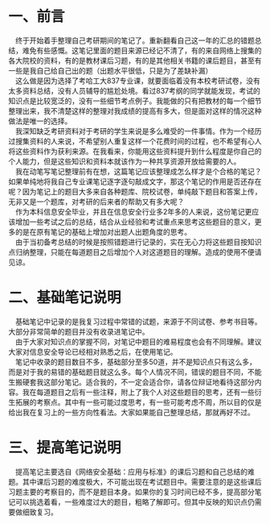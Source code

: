 # 一、前言

　终于开始着手整理自己考研期间的笔记了。重新翻看自己这一年的汇总的错题总结，难免有些感慨。这笔记里面的题目来源已经记不清了，有的来自网络上搜集的各大院校的资料，有的是教材课后习题，有的是其他相关书籍的课后题目，甚至有一些是我自己给自己出的题（出题水平很低，只是为了差缺补漏）   
　这么做是因为选择了考哈工大837专业课，就要面临着没有本校考研试卷，没有太多资料总结，没有人员辅导的尴尬处境。看过837考纲的同学就能发现，考试的知识点是比较宽泛的，没有一些细节考点例子。我能做的只有把教材的每一个细节整理出来，我不清楚这样的整理对我成绩的提高有多大，但是面对这样的情况这种做法是唯一的选择。    
　我深知缺乏考研资料对于考研的学生来说是多么难受的一件事情。作为一个经历过搜集资料的人来说，不希望别人重复这样一个花费时间的过程，也不希望有心人将这些资料作为获利来源。在我看来，你能用这些资料提升到什么程度是你自己的个人能力，但是这些知识和资料本就该作为一种共享资源开放给需要的人。     
　我在动笔写笔记整理前有在想，这篇笔记应该整理成怎么样才是个合格的笔记？如果单纯地将我自己专业课笔记逐字逐句敲成文字，那这个笔记的作用是否还存在呢？因为笔记上的题目大多来自各种题库、院校试卷，单纯敲下题目和答案上传，无非又是一个题库，对考研的后来者的帮助又有多大呢？     
　作为本科信息安全毕业，并且在信息安全行业多2年多的人来说，这份笔记更应该增加一些考试之后的总结，结合从业经验和考试重点来思考这些题目的意义，更多的是在原有笔记的基础上增加对出题人出题角度的思考。      
　由于当初备考总结的时候是按照错题进行记录的，实在无心力将这些题目按知识点归纳整理，只能在每道题目之后增加个人对这道题目的理解。造成的使用不便请见谅。



# 二、基础笔记说明

　基础笔记中记录的是我复习过程中常错的试题，来源于不同试卷、参考书目等。大部分非常简单的题目并没有收录进笔记中。    
　由于大家对知识点的掌握不同，对笔记中题目的难易程度也会有不同理解。建议大家对信息安全导论已经相对熟悉之后，在使用笔记。        
　笔记中收录的题目数目不多，基础部分至多50道，并不是知识点只有这么多，而是对于我的易错的基础题目就这么多。每个人情况不同，错误的题目不同，不能生搬硬套我这部分笔记。适合我的，不一定会适合你，请各位辩证地看待这部分内容。我在每道题目之后有一些注释，附上了我个人对这些题目的思考，还有一些衍生拓展的考察点。其中有一些可能过度思考，有一些可能考虑不周，所以目的仅是给出我在复习上的一些方向性看法。大家如果能自己整理总结，那就再好不过。    



# 三、提高笔记说明

　提高笔记主要选自《网络安全基础：应用与标准》的课后习题和自己总结的难题。其中课后习题的难度极大，不可能出现在考试题目中。需要注意的是这些课后习题主要的考察目的，而不是题目本身。如果你的复习时间已经不多，提高部分笔记可以挑选着看，一些难度过大的题目，粗略了解即可。但其中反映的知识点仍需要做细致复习。